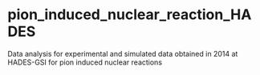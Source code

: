 # pion_induced_nuclear_reaction_HADES
Data analysis for experimental and simulated data obtained in 2014 at HADES-GSI for pion induced nuclear reactions
